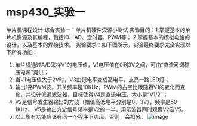 # msp430_实验一
单片机课程设计
综合实验一：单片机硬件资源小测试
实验目的：1.掌握基本的单片机资源及其编程，包括IO、AD、定时器、PWM等；
2.掌握基本的模拟电路的设计，以及基本的焊接技术。
实验要求：如下图所示，实验最终要求完全实现以下所有功能：
	 	
1.	单片机通过A/D采样V1的电压值，V1电压值在0到3V之间，可由“直流可调稳压电源”提供；
2.	当V1电压值大于2V时，V3由低电平变成高电平，点亮一路LED灯；
3.	输出1路PWM波，开关频率是10KHz，PWM的占空比跟随着V1的变化而变化，并设计低通滤波器，目标使得V4是直流电压，大小是“V1/2”；
4.	V2是信号发生器输出的方波（幅值高低电平分别是0、3V），频率是50-1KHz， V5是输出方波信号频率是V2的一半，用示波器同时观察V2及V5。
5.	以上所有功能应该在同一个程序下实现。否则，会扣分。
![image](https://github.com/zzsyyds23innocent/msp430_-/assets/113957276/fb64e2e3-c52a-479a-bfd8-97d5853ad4f0)
